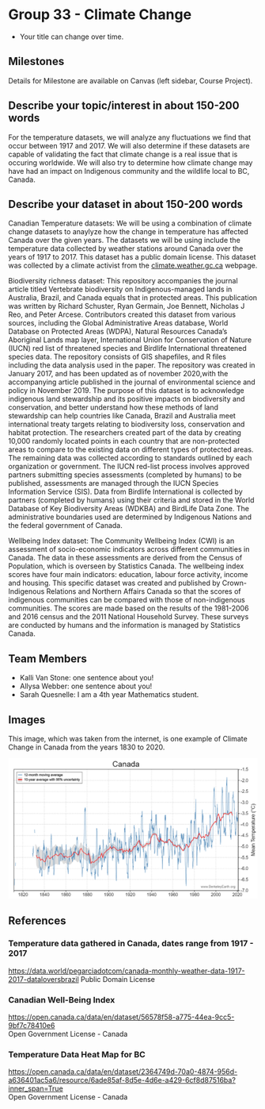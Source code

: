 # Group 33 - Climate Change

- Your title can change over time.

## Milestones

Details for Milestone are available on Canvas (left sidebar, Course Project).

## Describe your topic/interest in about 150-200 words

For the temperature datasets, we will analyze any fluctuations we find that occur between 1917 and 2017. We will also determine if these datasets are capable of validating the fact that climate change is a real issue that is occuring worldwide. We will also try to determine how climate change may have had an impact on Indigenous community and the wildlife local to BC, Canada.

## Describe your dataset in about 150-200 words

Canadian Temperature datasets:
We will be using a combination of climate change datasets to anaylyze how the change in temperature has affected Canada over the given years. The datasets we will be using include the temperature data collected by weather stations around Canada over the years of 1917 to 2017. This dataset has a public domain license. This dataset was collected by a climate activist from the [climate.weather.gc.ca](https://climate.weather.gc.ca/prods_servs/cdn_climate_summary_e.html) webpage.

Biodiversity richness dataset:
This repository accompanies the journal article titled Vertebrate biodiversity on Indigenous-managed lands in Australia, Brazil, and Canada equals that in protected areas. This publication was written by Richard Schuster, Ryan Germain, Joe Bennett, Nicholas J Reo, and Peter Arcese. Contributors created this dataset from various sources, including the Global Administrative Areas database, World Database on Protected Areas (WDPA), Natural Resources Canada’s Aboriginal Lands map layer, International Union for Conservation of Nature (IUCN) red list of threatened species and Birdlife International threatened species data. The repository consists of GIS shapefiles, and R files including the data analysis used in the paper. The repository was created in January 2017, and has been updated as of november 2020,with the accompanying article published in the journal of environmental science and policy in November 2019. The purpose of this dataset is to acknowledge indigenous land stewardship and its positive impacts on biodiversity and conservation, and better understand how these methods of land stewardship can help countries like Canada, Brazil and Australia meet international treaty targets relating to biodiversity loss, conservation and habitat protection. The researchers created part of the data by creating 10,000 randomly located points in each country that are non-protected areas to compare to the existing data on different types of protected areas. The remaining data was collected according to standards outlined by each organization or government. The IUCN red-list process involves approved partners submitting species assessments (completed by humans) to be published, assessments are managed through the IUCN Species Information Service (SIS). Data from Birdlife International is collected by partners (completed by humans) using their criteria and stored in the World Database of Key Biodiversity Areas (WDKBA) and BirdLife Data Zone. The administrative boundaries used are determined by Indigenous Nations and the federal government of Canada.

Wellbeing Index dataset:
The Community Wellbeing Index (CWI) is an assessment of socio-economic indicators across different communities in Canada. The data in these assessments are derived from the Census of Population, which is overseen by Statistics Canada. The wellbeing index scores have four main indicators: education, labour force activity, income and housing. This specific dataset was created and published by Crown-Indigenous Relations and Northern Affairs Canada so that the scores of indigenous communities can be compared with those of non-indigenous communities. The scores are made based on the results of the 1981-2006 and 2016 census and the 2011 National Household Survey. These surveys are conducted by humans and the information is managed by Statistics Canada. 


## Team Members

- Kalli Van Stone: one sentence about you!
- Allysa Webber: one sentence about you!
- Sarah Quesnelle: I am a 4th year Mathematics student.

## Images

This image, which was taken from the internet, is one example of Climate Change in Canada from the years 1830 to 2020.

![Canadian Temperature Change](./images/Canada-temperature-chart.png)

## References

### Temperature data gathered in Canada, dates range from 1917 - 2017
https://data.world/pegarciadotcom/canada-monthly-weather-data-1917-2017-dataloversbrazil
Public Domain License

### Canadian Well-Being Index
https://open.canada.ca/data/en/dataset/56578f58-a775-44ea-9cc5-9bf7c78410e6  
Open Government License - Canada

### Temperature Data Heat Map for BC
https://open.canada.ca/data/en/dataset/2364749d-70a0-4874-956d-a636401ac5a6/resource/6ade85af-8d5e-4d6e-a429-6cf8d87516ba?inner_span=True  
Open Government License - Canada

